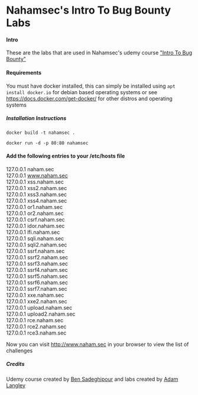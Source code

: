 # Nahamsec's Intro To Bug Bounty Labs

#### Intro

These are the labs that are used in Nahamsec's udemy course ["Intro To Bug Bounty"](https://www.udemy.com/course/intro-to-bug-bounty-by-nahamsec/)

#### Requirements
You must have docker installed, this can simply be installed using `apt install docker.io` for debian based operating systems or see https://docs.docker.com/get-docker/ for other distros and operating systems

##### Installation Instructions
`
docker build -t nahamsec .
`

`docker run -d -p 80:80 nahamsec`

#### Add the following entries to your /etc/hosts file

127.0.0.1          naham.sec  
127.0.0.1          www.naham.sec       
127.0.0.1          xss.naham.sec  
127.0.0.1          xss2.naham.sec    
127.0.0.1          xss3.naham.sec  
127.0.0.1          xss4.naham.sec  
127.0.0.1          or1.naham.sec  
127.0.0.1          or2.naham.sec  
127.0.0.1          csrf.naham.sec  
127.0.0.1          idor.naham.sec  
127.0.0.1          lfi.naham.sec  
127.0.0.1          sqli.naham.sec  
127.0.0.1          sqli2.naham.sec  
127.0.0.1          ssrf.naham.sec  
127.0.0.1          ssrf2.naham.sec  
127.0.0.1          ssrf3.naham.sec  
127.0.0.1          ssrf4.naham.sec  
127.0.0.1          ssrf5.naham.sec  
127.0.0.1          ssrf6.naham.sec  
127.0.0.1          ssrf7.naham.sec  
127.0.0.1          xxe.naham.sec  
127.0.0.1          xxe2.naham.sec  
127.0.0.1          upload.naham.sec  
127.0.0.1          upload2.naham.sec  
127.0.0.1          rce.naham.sec  
127.0.0.1          rce2.naham.sec  
127.0.0.1          rce3.naham.sec

Now you can visit http://www.naham.sec in your browser to view the list of challenges

##### Credits

Udemy course created by [Ben Sadeghipour](https://twitter.com/nahamsec) and labs created by [Adam Langley](https://twitter.com/adamtlangley)
